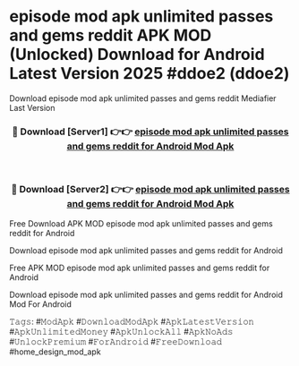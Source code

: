 # episode mod apk unlimited passes and gems reddit APK MOD (Unlocked) Download for Android Latest Version 2025 #ddoe2 (ddoe2)
Download episode mod apk unlimited passes and gems reddit Mediafier Last Version

<div align="center">
<h3>🔴 Download [Server1] 👉👉 <a href="https://libra.edu.pl?title=episode_mod_apk_unlimited_passes_and_gems_reddit&ref=23F">episode mod apk unlimited passes and gems reddit for Android Mod Apk</a></h3><br>

<h3>🔴 Download [Server2] 👉👉 <a href="https://libra.edu.pl?title=episode_mod_apk_unlimited_passes_and_gems_reddit&ref=23F">episode mod apk unlimited passes and gems reddit for Android Mod Apk</a></h3>
</div>


Free Download APK MOD episode mod apk unlimited passes and gems reddit for Android

Download episode mod apk unlimited passes and gems reddit for Android 

Free APK MOD episode mod apk unlimited passes and gems reddit for Android 

Download episode mod apk unlimited passes and gems reddit for Android Mod For Android

𝚃𝚊𝚐𝚜: #𝙼𝚘𝚍𝙰𝚙𝚔 #𝙳𝚘𝚠𝚗𝚕𝚘𝚊𝚍𝙼𝚘𝚍𝙰𝚙𝚔 #𝙰𝚙𝚔𝙻𝚊𝚝𝚎𝚜𝚝𝚅𝚎𝚛𝚜𝚒𝚘𝚗 #𝙰𝚙𝚔𝚄𝚗𝚕𝚒𝚖𝚒𝚝𝚎𝚍𝙼𝚘𝚗𝚎𝚢 #𝙰𝚙𝚔𝚄𝚗𝚕𝚘𝚌𝚔𝙰𝚕𝚕 #𝙰𝚙𝚔𝙽𝚘𝙰𝚍𝚜 #𝚄𝚗𝚕𝚘𝚌𝚔𝙿𝚛𝚎𝚖𝚒𝚞𝚖 #𝙵𝚘𝚛𝙰𝚗𝚍𝚛𝚘𝚒𝚍 #𝙵𝚛𝚎𝚎𝙳𝚘𝚠𝚗𝚕𝚘𝚊𝚍 #home_design_mod_apk